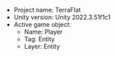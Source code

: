 <!-- UNITY CODE ASSIST INSTRUCTIONS START -->
- Project name: TerraFlat
- Unity version: Unity 2022.3.51f1c1
- Active game object:
  - Name: Player
  - Tag: Entity
  - Layer: Entity
<!-- UNITY CODE ASSIST INSTRUCTIONS END -->